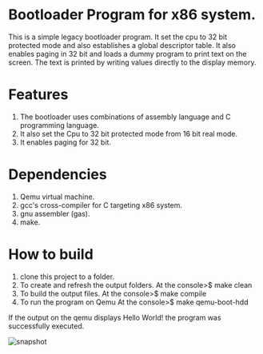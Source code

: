 # Bootloader Program for x86 system.
This is a simple legacy bootloader program. It set the cpu to 32 bit protected mode and also establishes a global descriptor table. It also enables paging in 32 bit and loads a dummy program to print text on the screen. The text is printed by writing values directly to the display memory.

# Features
1. The bootloader uses combinations of assembly language and C programming language.
2. It also set the Cpu to 32 bit protected mode from 16 bit real mode.
3. It enables paging for 32 bit.

# Dependencies
1. Qemu virtual machine.
2. gcc's cross-compiler for C targeting x86 system.
3. gnu assembler (gas).
4. make.

# How to build
1. clone this project to a folder.
2. To create and refresh the output folders.
At the console>$ make clean
3. To build the output files.
At the console>$ make compile
4. To run the program on Qemu
At the console>$ make qemu-boot-hdd

If the output on the qemu displays Hello World! the program was successfully executed.

![snapshot](https://i.imgur.com/UROBveC.png)
